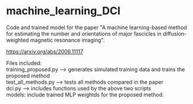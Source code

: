 # machine_learning_DCI

Code and trained model for the paper "A machine learning-based method for estimating the number and orientations of major fascicles in diffusion-weighted magnetic resonance imaging".

https://arxiv.org/abs/2006.11117


Files included:  
training_proposed.py  -->   generates simulated training data and trains the proposed method  
test_all_methods.py           -->   tests all methods compared in the paper  
dci.py                -->   includes functions used by the above two scripts  
models:   include trained MLP weightds for the proposed method.  
